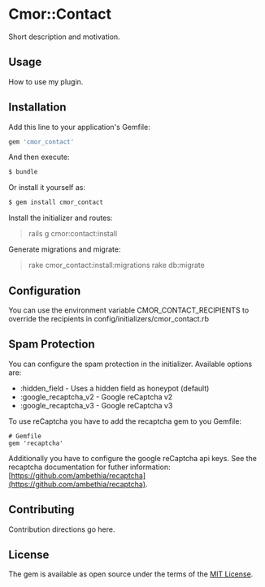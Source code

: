 # Cmor::Contact
Short description and motivation.

## Usage
How to use my plugin.

## Installation
Add this line to your application's Gemfile:

```ruby
gem 'cmor_contact'
```

And then execute:
```bash
$ bundle
```

Or install it yourself as:
```bash
$ gem install cmor_contact
```

Install the initializer and routes:

  > rails g cmor:contact:install

Generate migrations and migrate:

  > rake cmor_contact:install:migrations
  > rake db:migrate

## Configuration

You can use the environment variable CMOR_CONTACT_RECIPIENTS to override the recipients in config/initializers/cmor_contact.rb

## Spam Protection

You can configure the spam protection in the initializer. Available options are:

* :hidden_field - Uses a hidden field as honeypot (default)
* :google_recaptcha_v2 - Google reCaptcha v2
* :google_recaptcha_v3 - Google reCaptcha v3

To use reCaptcha you have to add the recaptcha gem to you Gemfile:

    # Gemfile
    gem 'recaptcha'

Additionally you have to configure the google reCaptcha api keys. See the recaptcha documentation for futher information: [https://github.com/ambethia/recaptcha](https://github.com/ambethia/recaptcha).

## Contributing
Contribution directions go here.

## License
The gem is available as open source under the terms of the [MIT License](http://opensource.org/licenses/MIT).

